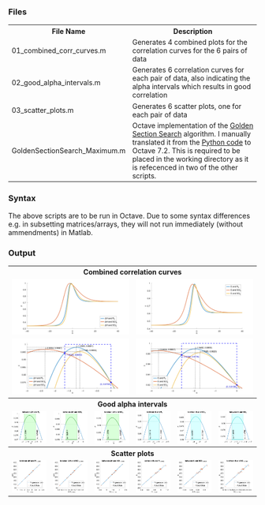 <h3>Files</h3>
<table>
  <tr><th>File Name</th><th>Description</th></tr>
  <tr><td>01_combined_corr_curves.m</td><td>Generates 4 combined plots for the correlation curves for the 6 pairs of data</td></tr>
  <tr><td>02_good_alpha_intervals.m</td><td>Generates 6 correlation curves for each pair of data, also indicating the alpha intervals which results in good correlation</td></tr>
  <tr><td>03_scatter_plots.m</td><td>Generates 6 scatter plots, one for each pair of data</td></tr>
  <tr><td>GoldenSectionSearch_Maximum.m</td><td>Octave implementation of the <a href="https://en.wikipedia.org/wiki/Golden-section_search">Golden Section Search</a> algorithm. I manually translated it from the <a href="https://en.wikipedia.org/wiki/Golden-section_search">Python code</a> to Octave 7.2. This is required to be placed in the working directory as it is refecenced in two of the other scripts.</td></tr>
</table>
<h3>Syntax</h3>
<p>The above scripts are to be run in Octave. Due to some syntax differences e.g. in subsetting matrices/arrays, they will not run immediately (without ammendments) in Matlab.</p>
<h3>Output</h3>
<table>
  <tr><th colspan=6>Combined correlation curves</th></tr>
  <tr><td colspan=3><img src="imgs/01_comb_ccurves_DH_indices_FAR.png"></td><td colspan=3><img src="imgs/01_comb_ccurves_E_indices_FAR.png"></td></tr>
  <tr><td colspan=3><img src="imgs/01_comb_ccurves_DH_indices_NEAR.png"></td><td colspan=3><img src="imgs/01_comb_ccurves_E_indices_NEAR.png"></td></tr>
  <tr><th colspan=6>Good alpha intervals</th></tr>
  <tr><td><img src="imgs/02_good_a_intervals_DH_R_a.png"></td><td><img src="imgs/02_good_a_intervals_DH_SCI_a.png"></td><td><img src="imgs/02_good_a_intervals_DH_SO_a.png"></td><td><img src="imgs/02_good_a_intervals_E_R_a.png"></td><td><img src="imgs/02_good_a_intervals_E_SCI_a.png"></td><td><img src="imgs/02_good_a_intervals_E_SO_a.png"></td></tr>
  <tr><th colspan=6>Scatter plots</th></tr>
  <tr><td><img src="imgs/03_scatter_DH_R.png"></td><td><img src="imgs/03_scatter_DH_SCI.png"></td><td><img src="imgs/03_scatter_DH_SO.png"></td><td><img src="imgs/03_scatter_E_R.png"></td><td><img src="imgs/03_scatter_E_SCI.png"></td><td><img src="imgs/03_scatter_E_SO.png"></td></tr>
</table>
